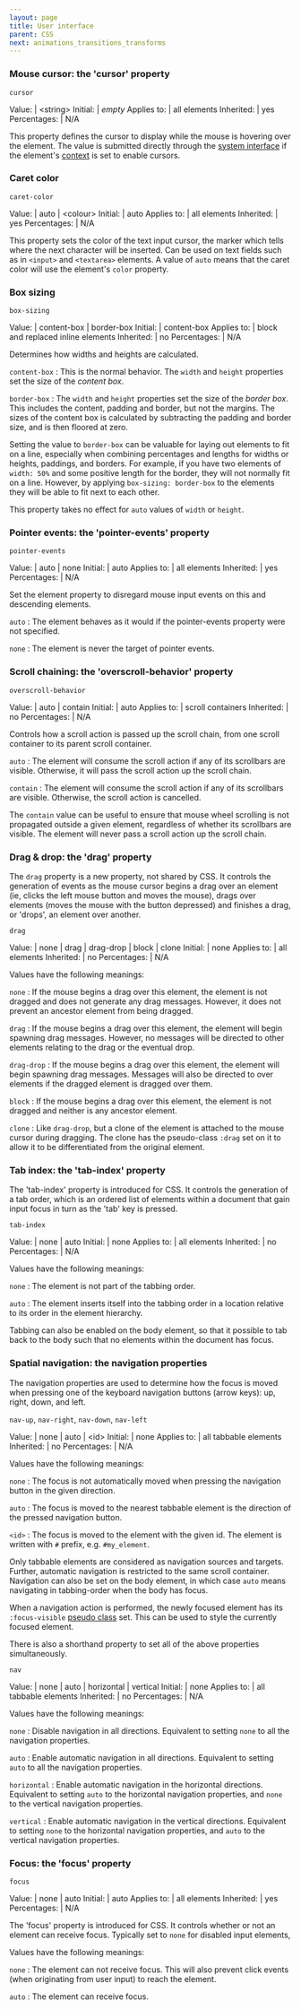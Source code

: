 ```yaml
---
layout: page
title: User interface
parent: CSS
next: animations_transitions_transforms
---
```


### Mouse cursor: the 'cursor' property


`cursor`

Value: | \<string\>
Initial: | *empty*
Applies to: | all elements
Inherited: | yes
Percentages: | N/A

This property defines the cursor to display while the mouse is hovering over the element. The value is submitted directly through the [system interface](../cpp_manual/interfaces/system.html) if the element's [context](../cpp_manual/contexts.html#mouse-cursor) is set to enable cursors.

### Caret color


`caret-color`

Value: | auto \| \<colour\>
Initial: | auto
Applies to: | all elements
Inherited: | yes
Percentages: | N/A

This property sets the color of the text input cursor, the marker which tells where the next character will be inserted. Can be used on text fields such as in `<input>` and `<textarea>` elements. A value of `auto` means that the caret color will use the element's `color` property.

### Box sizing


`box-sizing`

Value: | content-box \| border-box
Initial: | content-box
Applies to: | block and replaced inline elements
Inherited: | no
Percentages: | N/A

Determines how widths and heights are calculated.

`content-box`
: This is the normal behavior. The `width` and `height` properties set the size of the *content box*.

`border-box`
: The `width` and `height` properties set the size of the *border box*. This includes the content, padding and border, but not the margins. The sizes of the content box is calculated by subtracting the padding and border size, and is then floored at zero. 

Setting the value to `border-box` can be valuable for laying out elements to fit on a line, especially when combining percentages and lengths for widths or heights, paddings, and borders. For example, if you have two elements of `width: 50%` and some positive length for the border, they will not normally fit on a line. However, by applying `box-sizing: border-box` to the elements they will be able to fit next to each other.

This property takes no effect for `auto` values of `width` or `height`. 

### Pointer events: the 'pointer-events' property


`pointer-events`

Value: | auto \| none
Initial: | auto
Applies to: | all elements
Inherited: | yes
Percentages: | N/A

Set the element property to disregard mouse input events on this and descending elements.


`auto`
: The element behaves as it would if the pointer-events property were not specified.

`none`
: The element is never the target of pointer events.


### Scroll chaining: the 'overscroll-behavior' property


`overscroll-behavior`

Value: | auto \| contain
Initial: | auto
Applies to: | scroll containers
Inherited: | no
Percentages: | N/A

Controls how a scroll action is passed up the scroll chain, from one scroll container to its parent scroll container.

`auto`
: The element will consume the scroll action if any of its scrollbars are visible. Otherwise, it will pass the scroll action up the scroll chain.

`contain`
: The element will consume the scroll action if any of its scrollbars are visible. Otherwise, the scroll action is cancelled.

The `contain` value can be useful to ensure that mouse wheel scrolling is not propagated outside a given element, regardless of whether its scrollbars are visible. The element will never pass a scroll action up the scroll chain.


### Drag & drop: the 'drag' property


The `drag` property is a new property, not shared by CSS. It controls the generation of events as the mouse cursor begins a drag over an element (ie, clicks the left mouse button and moves the mouse), drags over elements (moves the mouse with the button depressed) and finishes a drag, or 'drops', an element over another.

`drag`

Value: | none \| drag \| drag-drop \| block \| clone
Initial: | none
Applies to: | all elements
Inherited: | no
Percentages: | N/A

Values have the following meanings:

`none`
: If the mouse begins a drag over this element, the element is not dragged and does not generate any drag messages. However, it does not prevent an ancestor element from being dragged. 

`drag`
: If the mouse begins a drag over this element, the element will begin spawning drag messages. However, no messages will be directed to other elements relating to the drag or the eventual drop. 

`drag-drop`
: If the mouse begins a drag over this element, the element will begin spawning drag messages. Messages will also be directed to over elements if the dragged element is dragged over them. 

`block`
: If the mouse begins a drag over this element, the element is not dragged and neither is any ancestor element. 

`clone`
:  Like `drag-drop`, but a clone of the element is attached to the mouse cursor during dragging. The clone has the pseudo-class `:drag` set on it to allow it to be differentiated from the original element.


### Tab index: the 'tab-index' property


The 'tab-index' property is introduced for CSS. It controls the generation of a tab order, which is an ordered list of elements within a document that gain input focus in turn as the 'tab' key is pressed.

`tab-index`

Value: | none \| auto
Initial: | none
Applies to: | all elements
Inherited: | no
Percentages: | N/A

Values have the following meanings:

`none`
: The element is not part of the tabbing order. 

`auto`
: The element inserts itself into the tabbing order in a location relative to its order in the element hierarchy.

Tabbing can also be enabled on the body element, so that it possible to tab back to the body such that no elements within the document has focus.


### Spatial navigation: the navigation properties


The navigation properties are used to determine how the focus is moved when pressing one of the keyboard navigation buttons (arrow keys): up, right, down, and left.

`nav-up`, `nav-right`, `nav-down`, `nav-left`

Value: | none \| auto \| \<id\>
Initial: | none
Applies to: | all tabbable elements
Inherited: | no
Percentages: | N/A

Values have the following meanings:

`none`
: The focus is not automatically moved when pressing the navigation button in the given direction.

`auto`
: The focus is moved to the nearest tabbable element is the direction of the pressed navigation button.

`<id>`
: The focus is moved to the element with the given id. The element is written with `#` prefix, e.g. `#my_element`.

Only <span class="prop-def-symbol" title="elements with 'tab-index: auto'">tabbable elements</span> are considered as navigation sources and targets. Further, automatic navigation is restricted to the same <span class="prop-def-symbol" title="elements whose 'overflow' property is set to anything other than 'visible' establish a new scroll container">scroll container</span>. Navigation can also be set on the body element, in which case `auto` means navigating in tabbing-order when the body has focus.

When a navigation action is performed, the newly focused element has its `:focus-visible` [pseudo class](selectors.html#pseudo-selectors) set. This can be used to style the currently focused element.

There is also a shorthand property to set all of the above properties simultaneously.

`nav`

Value: | none \| auto \| horizontal \| vertical
Initial: | none
Applies to: | all tabbable elements
Inherited: | no
Percentages: | N/A

Values have the following meanings:

`none`
: Disable navigation in all directions. Equivalent to setting `none` to all the navigation properties.

`auto`
: Enable automatic navigation in all directions. Equivalent to setting `auto` to all the navigation properties.

`horizontal`
: Enable automatic navigation in the horizontal directions. Equivalent to setting `auto` to the horizontal navigation properties, and `none` to the vertical navigation properties.

`vertical`
: Enable automatic navigation in the vertical directions. Equivalent to setting `none` to the horizontal navigation properties, and `auto` to the vertical navigation properties.


### Focus: the 'focus' property


`focus`

Value: | none \| auto
Initial: | auto
Applies to: | all elements
Inherited: | yes
Percentages: | N/A

The 'focus' property is introduced for CSS. It controls whether or not an element can receive focus. Typically set to `none` for disabled input elements,

Values have the following meanings:

`none`
: The element can not receive focus. This will also prevent click events (when originating from user input) to reach the element.

`auto`
: The element can receive focus.

